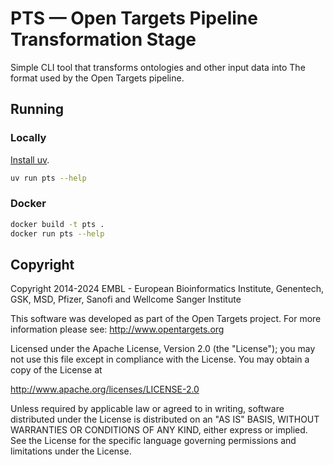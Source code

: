 # PTS — Open Targets Pipeline Transformation Stage

Simple CLI tool that transforms ontologies and other input data into The format
used by the Open Targets pipeline.

## Running

### Locally

[Install uv](https://docs.astral.sh/uv/getting-started/installation/).

```bash
uv run pts --help
```

### Docker

```bash
docker build -t pts .
docker run pts --help
```

## Copyright
Copyright 2014-2024 EMBL - European Bioinformatics Institute, Genentech, GSK,
MSD, Pfizer, Sanofi and Wellcome Sanger Institute

This software was developed as part of the Open Targets project. For more
information please see: http://www.opentargets.org

Licensed under the Apache License, Version 2.0 (the "License"); you may not use
this file except in compliance with the License. You may obtain a copy of the
License at

http://www.apache.org/licenses/LICENSE-2.0

Unless required by applicable law or agreed to in writing, software
distributed under the License is distributed on an "AS IS" BASIS,
WITHOUT WARRANTIES OR CONDITIONS OF ANY KIND, either express or implied.
See the License for the specific language governing permissions and
limitations under the License.

